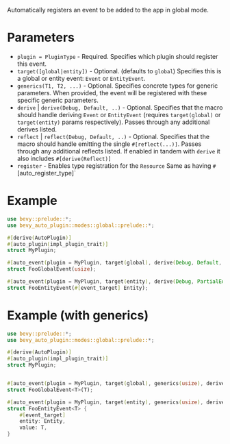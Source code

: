 Automatically registers an event to be added to the app in global mode.

# Parameters
- `plugin = PluginType` - Required. Specifies which plugin should register this event.
- `target([global|entity])` - Optional. (defaults to `global`) Specifies this is a global or entity event: `Event` or `EntityEvent`.
- `generics(T1, T2, ...)` - Optional. Specifies concrete types for generic parameters.
  When provided, the event will be registered with these specific generic parameters.
- `derive` | `derive(Debug, Default, ..)` - Optional. Specifies that the macro should handle deriving `Event` or `EntityEvent` (requires `target(global)` or `target(entity)` params respectively). 
  Passes through any additional derives listed.
- `reflect` | `reflect(Debug, Default, ..)` - Optional. Specifies that the macro should handle emitting the single `#[reflect(...)]`.
  Passes through any additional reflects listed.
  If enabled in tandem with `derive` it also includes `#[derive(Reflect)]` 
- `register` - Enables type registration for the `Resource`
  Same as having `#`[auto_register_type]`

# Example
```rust
use bevy::prelude::*;
use bevy_auto_plugin::modes::global::prelude::*;

#[derive(AutoPlugin)]
#[auto_plugin(impl_plugin_trait)]
struct MyPlugin;

#[auto_event(plugin = MyPlugin, target(global), derive(Debug, Default, PartialEq), reflect,  register)]
struct FooGlobalEvent(usize);

#[auto_event(plugin = MyPlugin, target(entity), derive(Debug, PartialEq), reflect,  register)]
struct FooEntityEvent(#[event_target] Entity);
```

# Example (with generics)
```rust
use bevy::prelude::*;
use bevy_auto_plugin::modes::global::prelude::*;

#[derive(AutoPlugin)]
#[auto_plugin(impl_plugin_trait)]
struct MyPlugin;


#[auto_event(plugin = MyPlugin, target(global), generics(usize), derive(Debug, Default, PartialEq), reflect,  register)]
struct FooGlobalEvent<T>(T);

#[auto_event(plugin = MyPlugin, target(entity), generics(usize), derive(Debug, PartialEq), reflect,  register)]
struct FooEntityEvent<T> {
    #[event_target] 
    entity: Entity,
    value: T,
}
```